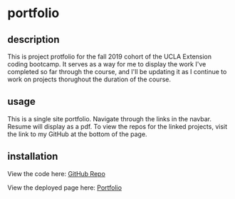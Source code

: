 # portfolio
## description
This is project protfolio for the fall 2019 cohort of the UCLA Extension coding bootcamp. It serves as a way for me to display the work I've completed so far through the course, and I'll be updating it as I continue to work on projects thorughout the duration of the course.

## usage
This is a single site portfolio. Navigate through the links in the navbar. Resume will display as a pdf. To view the repos for the linked projects, visit the link to my GitHub at the bottom of the page.

## installation
View the code here:
[GitHub Repo](https://github.com/stephmarie17/portfolio-bootcamp)

View the deployed page here:
[Portfolio](https://stephmarie17.github.io/portfolio-bootcamp/)

